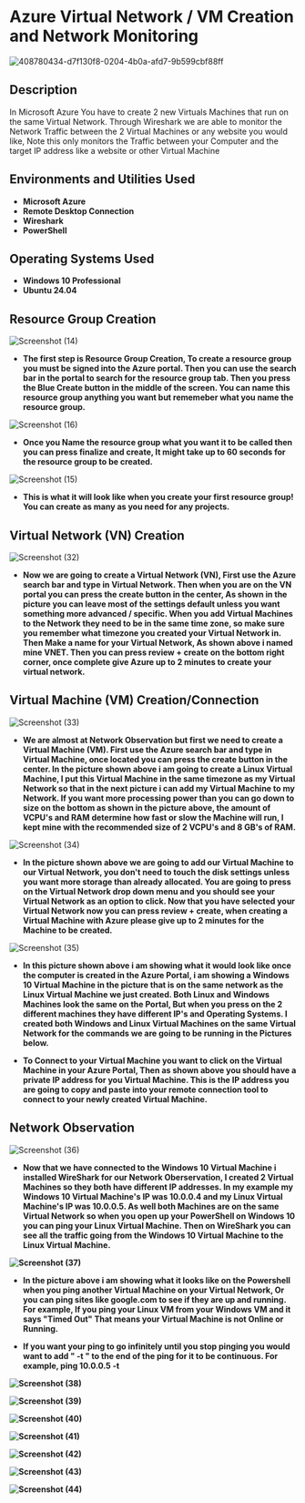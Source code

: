 <h1>Azure Virtual Network / VM Creation and Network Monitoring</h1>

![408780434-d7f130f8-0204-4b0a-afd7-9b599cbf88ff](https://github.com/user-attachments/assets/e85c0b09-04c4-4a75-be67-48e9c052c11b)

<h2>Description</h2>
In Microsoft Azure You have to create 2 new Virtuals Machines that run on the same Virtual Network. Through Wireshark we are able to monitor the Network Traffic between the 2 Virtual Machines or any website you would like, Note this only monitors the Traffic between your Computer and the target IP address like a website or other Virtual Machine 
<br />


<h2>Environments and Utilities Used</h2>

- <b>Microsoft Azure</b>
- <b>Remote Desktop Connection</b> 
- <b>Wireshark</b>
- <b>PowerShell</b>

<h2>Operating Systems Used </h2>

- <b>Windows 10 Professional</b>
- <b>Ubuntu 24.04</b>

<h2> Resource Group Creation </h2>

![Screenshot (14)](https://github.com/user-attachments/assets/64fc4a85-b446-443a-adc2-cebd4ad2c408)

- <b>The first step is Resource Group Creation, To create a resource group you must be signed into the Azure portal. Then you can use the search bar in the portal to search for the resource group tab. Then you press the Blue Create button in the middle of the screen. You can name this resource group anything you want but rememeber what you name the resource group.</b>

![Screenshot (16)](https://github.com/user-attachments/assets/43f70539-1f0f-4fdf-8282-09188f2f00da)

- <b>Once you Name the resource group what you want it to be called then you can press finalize and create, It might take up to 60 seconds for the resource group to be created.</b>

![Screenshot (15)](https://github.com/user-attachments/assets/a61aae6a-806d-4787-bd0c-da32b8f89394)

- <b>This is what it will look like when you create your first resource group! You can create as many as you need for any projects.</b>

<h2> Virtual Network (VN) Creation </h2>

![Screenshot (32)](https://github.com/user-attachments/assets/246d8973-7429-4d39-aeb8-d39bc9bc526b)

- <b>Now we are going to create a Virtual Network (VN), First use the Azure search bar and type in Virtual Network. Then when you are on the VN portal you can press the create button in the center, As shown in the picture you can leave most of the settings default unless you want something more advanced / specific. When you add Virtual Machines to the Network they need to be in the same time zone, so make sure you remember what timezone you created your Virtual Network in. Then Make a name for your Virtual Network, As shown above i named mine VNET. Then you can press review + create on the bottom right corner, once complete give Azure up to 2 minutes to create your virtual network.</b>

<h2> Virtual Machine (VM) Creation/Connection </h2>

![Screenshot (33)](https://github.com/user-attachments/assets/64485b6e-66f6-45db-abbc-66087fb3388f)

- <b>We are almost at Network Observation but first we need to create a Virtual Machine (VM). First use the Azure search bar and type in Virtual Machine, once located you can press the create button in the center. In the picture shown above i am going to create a Linux Virtual Machine, I put this Virtual Machine in the same timezone as my Virtual Network so that in the next picture i can add my Virtual Machine to my Network. If you want more processing power than you can go down to size on the bottom as shown in the picture above, the amount of VCPU's and RAM determine how fast or slow the Machine will run, I kept mine with the recommended size of 2 VCPU's and 8 GB's of RAM.</b>

![Screenshot (34)](https://github.com/user-attachments/assets/55ca5a8c-65fa-423e-9fea-332d2ce7a3ce)

- <b>In the picture shown above we are going to add our Virtual Machine to our Virtual Network, you don't need to touch the disk settings unless you want more storage than already allocated. You are going to press on the Virtual Network drop down menu and you should see your Virtual Network as an option to click. Now that you have selected your Virtual Network now you can press review + create, when creating a Virtual Machine with Azure please give up to 2 minutes for the Machine to be created.</b>

![Screenshot (35)](https://github.com/user-attachments/assets/3de820ae-d330-403b-8f68-5694ac21db6c)

- <b>In this picture shown above i am showing what it would look like once the computer is created in the Azure Portal, i am showing a Windows 10 Virtual Machine in the picture that is on the same network as the Linux Virtual Machine we just created. Both Linux and Windows Machines look the same on the Portal, But when you press on the 2 different machines they have different IP's and Operating Systems. I created both Windows and Linux Virtual Machines on the same Virtual Network for the commands we are going to be running in the Pictures below.</b>

- <b>To Connect to your Virtual Machine you want to click on the Virtual Machine in your Azure Portal, Then as shown above you should have a private IP address for you Virtual Machine. This is the IP address you are going to copy and paste into your remote connection tool to connect to your newly created Virtual Machine.</b>

<h2> Network Observation </h2>

![Screenshot (36)](https://github.com/user-attachments/assets/0b54a7dd-9cdb-4c15-9328-64d2c66d01a9)

- <b> Now that we have connected to the Windows 10 Virtual Machine i installed WireShark for our Network Oberservation, I created 2 Virtual Machines so they both have different IP addresses. In my example my Windows 10 Virtual Machine's IP was 10.0.0.4 and my Linux Virtual Machine's IP was 10.0.0.5. As well both Machines are on the same Virtual Network so when you open up your PowerShell on Windows 10 you can ping your Linux Virtual Machine. Then on WireShark you can see all the traffic going from the Windows 10 Virtual Machine to the Linux Virtual Machine.

![Screenshot (37)](https://github.com/user-attachments/assets/578f9562-0d4f-4e01-a791-835f7904e63d)

- <b>In the picture above i am showing what it looks like on the Powershell when you ping another Virtual Machine on your Virtual Network, Or you can ping sites like google.com to see if they are up and running. For example, If you ping your Linux VM from your Windows VM and it says "Timed Out" That means your Virtual Machine is not Online or Running.

- <b>If you want your ping to go infinitely until you stop pinging you would want to add " -t " to the end of the ping for it to be continuous. For example, ping 10.0.0.5 -t 

![Screenshot (38)](https://github.com/user-attachments/assets/16f612ee-b8c4-434e-8b82-e3bc772c82f6)

![Screenshot (39)](https://github.com/user-attachments/assets/78f63411-abf3-4862-86ba-2f12ba153856)

![Screenshot (40)](https://github.com/user-attachments/assets/bc58b358-1d8e-49fc-b98d-21dfa94c19dd)

![Screenshot (41)](https://github.com/user-attachments/assets/fb113d00-25f2-4473-bb4f-32b1d89cb325)

![Screenshot (42)](https://github.com/user-attachments/assets/0c07d3d9-fd11-4cc0-870b-4d79450b02cd)

![Screenshot (43)](https://github.com/user-attachments/assets/97bbbbb6-a433-4102-ba1d-0f48bcc34ca4)

![Screenshot (44)](https://github.com/user-attachments/assets/36fc46a6-b99a-4005-9ca2-6a0f056b198c)
